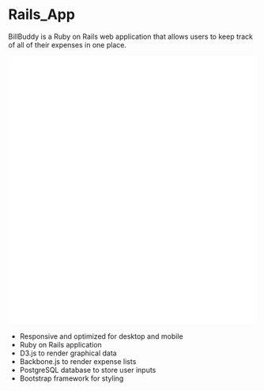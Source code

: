 # Rails_App

BillBuddy is a Ruby on Rails web application that allows users to keep track of all of their expenses in one place.

![demo](app/assets/images/ipad2.gif)

- Responsive and optimized for desktop and mobile
- Ruby on Rails application
- D3.js to render graphical data
- Backbone.js to render expense lists
- PostgreSQL database to store user inputs
- Bootstrap framework for styling
